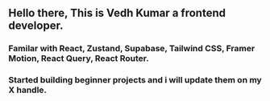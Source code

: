 ## Hello there, This is Vedh Kumar a frontend developer.
### Familar with React, Zustand, Supabase, Tailwind CSS, Framer Motion, React Query, React Router.
### Started building beginner projects and i will update them on my X handle.

<!--
**Vedhkumar/vedhkumar** is a ✨ _special_ ✨ repository because its `README.md` (this file) appears on your GitHub profile.

Here are some ideas to get you started:

- 🔭 I’m currently working on ...
- 🌱 I’m currently learning ...
- 👯 I’m looking to collaborate on ...
- 🤔 I’m looking for help with ...
- 💬 Ask me about ...
- 📫 How to reach me: ...
- 😄 Pronouns: ...
- ⚡ Fun fact: ...
-->
